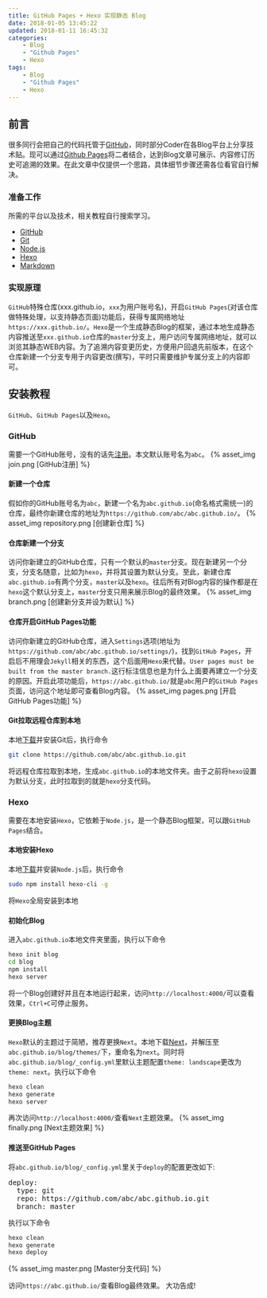 ```yaml
---
title: GitHub Pages + Hexo 实现静态 Blog
date: 2018-01-05 13:45:22
updated: 2018-01-11 16:45:32
categories:
    - Blog
    - "Github Pages"
    - Hexo
tags:
    - Blog
    - "Github Pages"
    - Hexo
---
```

## 前言
很多同行会把自己的代码托管于[GitHub](https://github.com/)，同时部分Coder在各Blog平台上分享技术贴。现可以通过[Github Pages](https://pages.github.com/)将二者结合，达到Blog文章可展示、内容修订历史可追溯的效果。在此文章中仅提供一个思路，具体细节步骤还需各位看官自行解决。

### 准备工作
所需的平台以及技术，相关教程自行搜索学习。
- [GitHub](https://github.com/)
- [Git](https://git-scm.com/)
- [Node.js](https://nodejs.org/en/)
- [Hexo](https://hexo.io/)
- [Markdown](https://daringfireball.net/projects/markdown/syntax/)

### 实现原理
`GitHub`特殊仓库(xxx.github.io，`xxx`为用户账号名)，开启`GitHub Pages`(对该仓库做特殊处理，以支持静态页面)功能后，获得专属网络地址`https://xxx.github.io/`。`Hexo`是一个生成静态Blog的框架，通过本地生成静态内容推送至`xxx.github.io`仓库的`master`分支上，用户访问专属网络地址，就可以浏览其静态WEB内容。为了追溯内容变更历史，方便用户回退先前版本，在这个仓库新建一个分支专用于内容更改(撰写)，平时只需要维护专属分支上的内容即可。

<!-- more -->

## 安装教程
`GitHub`、`GitHub Pages`以及`Hexo`。

### GitHub
需要一个GitHub账号，没有的话先[注册](https://github.com/join/)。本文默认账号名为`abc`。
{% asset_img join.png [GitHub注册] %}

#### 新建一个仓库
假如你的GitHub账号名为`abc`，新建一个名为`abc.github.io`(命名格式需统一)的仓库，最终你新建仓库的地址为`https://github.com/abc/abc.github.io/`。
{% asset_img repository.png [创建新仓库] %}

#### 仓库新建一个分支
访问你新建立的GitHub仓库，只有一个默认的`master`分支。现在新建另一个分支，分支名随意，比如为`hexo`，并将其设置为默认分支。至此，新建仓库`abc.github.io`有两个分支，`master`以及`hexo`。往后所有对Blog内容的操作都是在`hexo`这个默认分支上，`master`分支只用来展示Blog的最终效果。
{% asset_img branch.png [创建新分支并设为默认] %}

#### 仓库开启GitHub Pages功能
访问你新建立的GitHub仓库，进入`Settings`选项(地址为`https://github.com/abc/abc.github.io/settings/`)，找到`GitHub Pages`，开启后不用理会`Jekyll`相关的东西，这个后面用`Hexo`来代替。`User pages must be built from the master branch.`这行标注信息也是为什么上面要再建立一个分支的原因。开启此项功能后，`https://abc.github.io/`就是`abc`用户的`GitHub Pages`页面，访问这个地址即可查看Blog内容。
{% asset_img pages.png [开启GitHub Pages功能] %}

#### Git拉取远程仓库到本地
本地[下载](https://git-scm.com/downloads/)并安装Git后，执行命令
``` bash
git clone https://github.com/abc/abc.github.io.git
```
将远程仓库拉取到本地，生成`abc.github.io`的本地文件夹。由于之前将`hexo`设置为默认分支，此时拉取到的就是`hexo`分支代码。

### Hexo
需要在本地安装`Hexo`，它依赖于`Node.js`，是一个静态Blog框架，可以跟`GitHub Pages`结合。

#### 本地安装Hexo
本地[下载](https://nodejs.org/en/download/)并安装`Node.js`后，执行命令
``` bash
sudo npm install hexo-cli -g
```
将`Hexo`全局安装到本地

#### 初始化Blog
进入`abc.github.io`本地文件夹里面，执行以下命令
``` bash
hexo init blog
cd blog
npm install
hexo server
```
将一个Blog创建好并且在本地运行起来，访问`http://localhost:4000/`可以查看效果，`Ctrl+C`可停止服务。

#### 更换Blog主题
`Hexo`默认的主题过于简陋，推荐更换`Next`。本地下载[Next](https://github.com/iissnan/hexo-theme-next/archive/master.zip)，并解压至`abc.github.io/blog/themes/`下，重命名为`next`。同时将`abc.github.io/blog/_config.yml`里默认主题配置`theme: landscape`更改为`theme: next`。执行以下命令
``` bash
hexo clean
hexo generate
hexo server
```
再次访问`http://localhost:4000/`查看`Next`主题效果。
{% asset_img finally.png [Next主题效果] %}

#### 推送至GitHub Pages
将`abc.github.io/blog/_config.yml`里关于`deploy`的配置更改如下:
<pre>
deploy:
  type: git
  repo: https://github.com/abc/abc.github.io.git
  branch: master
</pre>
执行以下命令
``` bash
hexo clean
hexo generate
hexo deploy
```
{% asset_img master.png [Master分支代码] %}

访问`https://abc.github.io/`查看Blog最终效果。
大功告成!
